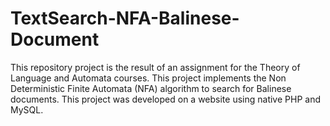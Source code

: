 # TextSearch-NFA-Balinese-Document

This repository project is the result of an assignment for the Theory of Language and Automata courses. This project implements the Non Deterministic Finite Automata (NFA) algorithm to search for Balinese documents. This project was developed on a website using native PHP and MySQL.
